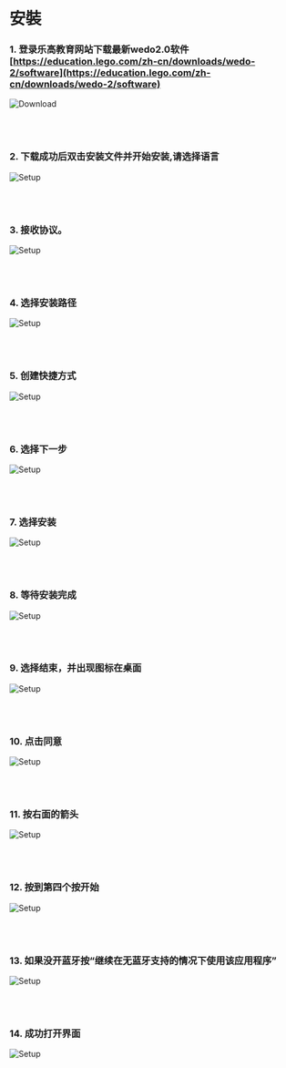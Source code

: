 ﻿# 安裝
### 1. 登录乐高教育网站下载最新wedo2.0软件 [https://education.lego.com/zh-cn/downloads/wedo-2/software](https://education.lego.com/zh-cn/downloads/wedo-2/software)

![Download](/webdo_2.0/webdo_2.0/resource/download.PNG)

<br><br>

### 2. 下载成功后双击安装文件并开始安装,请选择语言

![Setup](/webdo_2.0/webdo_2.0/resource/setup1.PNG)

<br><br>

### 3. 接收协议。

![Setup](/webdo_2.0/webdo_2.0/resource/setup2.PNG)

<br><br>

### 4. 选择安装路径

![Setup](/webdo_2.0/webdo_2.0/resource/setup3.PNG)

<br><br>

### 5. 创建快捷方式

![Setup](/webdo_2.0/resource/setup4.PNG)

<br><br>

### 6. 选择下一步

![Setup](/webdo_2.0/resource/setup5.PNG)

<br><br>

### 7. 选择安装

![Setup](/webdo_2.0/resource/setup6.PNG)

<br><br>

### 8. 等待安装完成

![Setup](/webdo_2.0/resource/setup7.PNG)

<br><br>

### 9. 选择结束，并出现图标在桌面

![Setup](/webdo_2.0/resource/setup8.PNG)

<br><br>

### 10. 点击同意

![Setup](/webdo_2.0/resource/setup9.PNG)

<br><br>

### 11. 按右面的箭头

![Setup](/webdo_2.0/resource/setup10.PNG)

<br><br>

### 12. 按到第四个按开始

![Setup](/webdo_2.0/resource/setup11.PNG)

<br><br>

### 13. 如果没开蓝牙按“继续在无蓝牙支持的情况下使用该应用程序”

![Setup](/webdo_2.0/resource/setup12.PNG)

<br><br>

### 14. 成功打开界面

![Setup](/webdo_2.0/resource/setup13.PNG)
